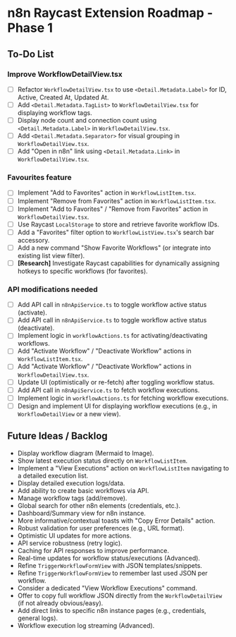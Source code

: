 # n8n Raycast Extension Roadmap - Phase 1

## To-Do List

### Improve WorkflowDetailView.tsx

- [ ] Refactor `WorkflowDetailView.tsx` to use `<Detail.Metadata.Label>` for ID, Active, Created At, Updated At.
- [ ] Add `<Detail.Metadata.TagList>` to `WorkflowDetailView.tsx` for displaying workflow tags.
- [ ] Display node count and connection count using `<Detail.Metadata.Label>` in `WorkflowDetailView.tsx`.
- [ ] Add `<Detail.Metadata.Separator>` for visual grouping in `WorkflowDetailView.tsx`.
- [ ] Add "Open in n8n" link using `<Detail.Metadata.Link>` in `WorkflowDetailView.tsx`.

### Favourites feature

- [ ] Implement "Add to Favorites" action in `WorkflowListItem.tsx`.
- [ ] Implement "Remove from Favorites" action in `WorkflowListItem.tsx`.
- [ ] Implement "Add to Favorites" / "Remove from Favorites" action in `WorkflowDetailView.tsx`.
- [ ] Use Raycast `LocalStorage` to store and retrieve favorite workflow IDs.
- [ ] Add a "Favorites" filter option to `WorkflowListView.tsx`'s search bar accessory.
- [ ] Add a new command "Show Favorite Workflows" (or integrate into existing list view filter).
- [ ] **[Research]** Investigate Raycast capabilities for dynamically assigning hotkeys to specific workflows (for favorites).

### API modifications needed

- [ ] Add API call in `n8nApiService.ts` to toggle workflow active status (activate).
- [ ] Add API call in `n8nApiService.ts` to toggle workflow active status (deactivate).
- [ ] Implement logic in `workflowActions.ts` for activating/deactivating workflows.
- [ ] Add "Activate Workflow" / "Deactivate Workflow" actions in `WorkflowListItem.tsx`.
- [ ] Add "Activate Workflow" / "Deactivate Workflow" actions in `WorkflowDetailView.tsx`.
- [ ] Update UI (optimistically or re-fetch) after toggling workflow status.
- [ ] Add API call in `n8nApiService.ts` to fetch workflow executions.
- [ ] Implement logic in `workflowActions.ts` for fetching workflow executions.
- [ ] Design and implement UI for displaying workflow executions (e.g., in `WorkflowDetailView` or a new view).

## Future Ideas / Backlog

- Display workflow diagram (Mermaid to Image).
- Show latest execution status directly on `WorkflowListItem`.
- Implement a "View Executions" action on `WorkflowListItem` navigating to a detailed execution list.
- Display detailed execution logs/data.
- Add ability to create basic workflows via API.
- Manage workflow tags (add/remove).
- Global search for other n8n elements (credentials, etc.).
- Dashboard/Summary view for n8n instance.
- More informative/contextual toasts with "Copy Error Details" action.
- Robust validation for user preferences (e.g., URL format).
- Optimistic UI updates for more actions.
- API service robustness (retry logic).
- Caching for API responses to improve performance.
- Real-time updates for workflow status/executions (Advanced).
- Refine `TriggerWorkflowFormView` with JSON templates/snippets.
- Refine `TriggerWorkflowFormView` to remember last used JSON per workflow.
- Consider a dedicated "View Workflow Executions" command.
- Offer to copy full workflow JSON directly from the `WorkflowDetailView` (if not already obvious/easy).
- Add direct links to specific n8n instance pages (e.g., credentials, general logs).
- Workflow execution log streaming (Advanced).
